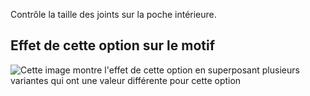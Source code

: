 Contrôle la taille des joints sur la poche intérieure.

## Effet de cette option sur le motif

![Cette image montre l'effet de cette option en superposant plusieurs variantes qui ont une valeur différente pour cette option](carlton_innerpocketweltheight_sample.svg "Effet de cette option sur le motif")
